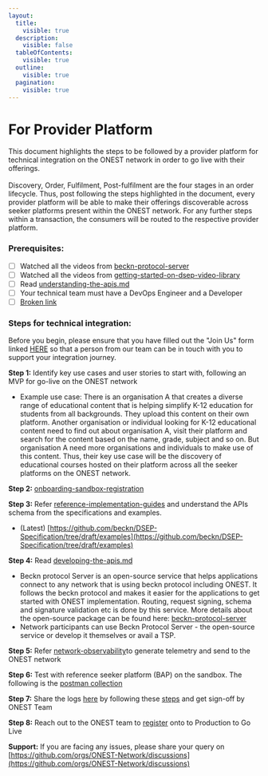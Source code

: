 ```yaml
---
layout:
  title:
    visible: true
  description:
    visible: false
  tableOfContents:
    visible: true
  outline:
    visible: true
  pagination:
    visible: true
---
```


# For Provider Platform

This document highlights the steps to be followed by a provider platform for technical integration on the ONEST network in order to go live with their offerings. \
\
Discovery, Order, Fulfilment, Post-fulfilment are the four stages  in an order lifecycle. Thus, post following the steps highlighted in the document, every provider platform will be able to make their offerings discoverable across seeker platforms present within the ONEST network. For any further steps within a transaction, the consumers will be routed to the respective provider platform.

### **Prerequisites:**

* [ ] Watched all the videos from [beckn-protocol-server](../learn/integration-of-adaptors/beckn-protocol-server/ "mention")
* [ ] Watched all the videos from [getting-started-on-dsep-video-library](../learn/getting-started-on-dsep-video-library/ "mention")
* [ ] Read [understanding-the-apis.md](../learn/understanding-the-apis.md "mention")
* [ ] Your technical team must have a DevOps Engineer and a Developer
* [ ] [Broken link](broken-reference "mention")

### **Steps for technical integration:**

Before you begin, please ensure that you have filled out the "Join Us" form linked [HERE](https://onest.network/join-us) so that a person from our team can be in touch with you to support your integration journey.&#x20;

**Step 1:** Identify key use cases and user stories to start with, following an MVP for go-live on the ONEST network

* Example use case: There is an organisation A that creates a diverse range of educational content that is helping simplify K-12 education for students from all backgrounds. They upload this content on their own platform. Another organisation or individual looking for K-12 educational content need to find out about organisation A, visit their platform and search for the content based on the name, grade, subject and so on. But organisation A need more organisations and individuals to make use of this content. Thus, their key use case will be the discovery of educational courses hosted on their platform across all the seeker platforms on the ONEST network.

**Step 2:** [onboarding-sandbox-registration](../onboarding-sandbox-registration/ "mention")

**Step 3:** Refer [reference-implementation-guides](../learn/reference-implementation-guides/ "mention") and understand the APIs schema from the  specifications and examples.

* (Latest) [https://github.com/beckn/DSEP-Specification/tree/draft/examples](https://github.com/beckn/DSEP-Specification/tree/draft/examples)

**Step 4:** Read [developing-the-apis.md](../learn/developing-the-apis.md "mention")

* Beckn protocol Server is an open-source service that helps applications connect to any network that is using beckn protocol including ONEST. It follows the beckn protocol and makes it easier for the applications to get started with ONEST implementation. Routing, request signing, schema and signature validation etc is done by this service. More details about the open-source package can be found here: [beckn-protocol-server](../learn/integration-of-adaptors/beckn-protocol-server/ "mention")&#x20;
* Network participants can use Beckn Protocol Server - the open-source service or develop it themselves or avail a TSP.

**Step 5:** Refer [network-observability](../network-observability/ "mention")to generate telemetry and send to the ONEST network

**Step 6:** Test with reference seeker platform (BAP) on the sandbox. The following is the [postman collection](https://raw.githubusercontent.com/beckn/DSEP-Specification/draft/examples/postman-collection/sandbox-sample-collection.json)

**Step 7:** Share the logs [here](https://github.com/ONEST-Network/verification-logs) by following these [steps](https://github.com/ONEST-Network/verification-logs/blob/main/README.md) and get sign-off by ONEST Team

**Step 8:**  Reach out to the ONEST team to [register](https://prod.onest.network/login) onto to Production to Go Live

**Support:** If you are facing any issues, please share your query on [https://github.com/orgs/ONEST-Network/discussions](https://github.com/orgs/ONEST-Network/discussions)
